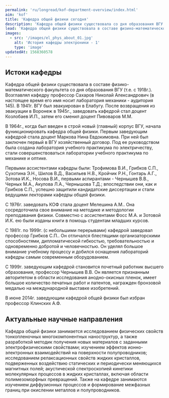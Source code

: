 ```yaml
---
permalink: 'ru/longread/kof-department-overview/index.html'
aim: 'kof'
title: 'Кафедра общей физики сегодня'
description: 'Кафедра общей физики существовала со дня образования ВГУ. Возглавлял кафедру...'
lead: 'Кафедра общей физики существовала в составе физико-математического факультета со дня образования ВГУ (т.е. с 1918г.). Возглавлял кафедру профессор Сахаров Николай Александрович. В 1941г. ВГУ был эвакуирован в Елабугу. В 1964г., когда был введен в строй главный корпус ВГУ, начала фуникционировать кафедра общей физики.'
images:
  - src: '/images/el_phys_about_01.jpg'
    alt: 'История кафедры электроники - 1'
    type: 'image'
updatedAt: 1568360578
---
```

Истоки кафедры
--------------

Кафедра общей физики существовала в составе физико-математического факультета со дня образования ВГУ (т.е. с 1918г.). Возглавлял кафедру профессор Сахаров Николай Александрович (в настоящее время его имя носит лаборатория механики - аудитория 145). В 1941г. ВГУ был эвакуирован в Елабугу. После возвращения из эвакуации в Воронеж в 1945г., заведовать кафедрой стал доцент Козлобаев И.П., затем его сменил доцент Пивоваров М.М.

В 1964г., когда был введен в строй новый (главный) корпус ВГУ, начала фуникционировать кафедра общей физики. Первым заведующим кафедрой стала доцент Маркова Нина Евдокимовна. При ней был заключен первый в ВГУ хозяйственный договор. Под ее руководством была создана лаборатория учебного практикума по электричеству, стали совершенствоваться лаборатории учебного практикума по механике и оптике.

Первыми ассистентами кафедры были: Трофимова В.И., Грибков С.П., Сухотина Э.Н., Шилов В.Д., Васильев Н.В., Кройчик Р.Н., Гонтарь А.Г., Зотова И.К., Носова В.И., первыми аспирантами - Чернышев В.В., Черных М.А., Акулова Л.А., Чернышова Т.Д.; впоследствии они, как и Грибков С.П., успешно защитили кандидатские диссертации и стали ведущими лекторами кафедры общей физики.

С 1976г. заведовать КОФ стала доцент Мелешина А.М.. Она сосредоточила свое внимание на методике и методологии преподавания физики. Совместно с ассистентами Фосс М.А. и Зотовой И.К. ею были изданы книги в помощь студентам младших курсов.

С 1981г. по 1999г. (с небольшими перерывами) кафедрой заведовал профессор Грибков С.П.. Он отличался блестящими организаторскими способностями, дипломатической гибкостью, требовательностью и одновременно добротой и человечностью. Он уделял большое внимание учебному процессу и добился оснащения лабораторий кафедры самым современным оборудованием.

С 1999г. заведующим кафедрой становится почетный работник высшего образования, профессор Чернышев В.В. Он является признанным авторитетом в области исследования анодно-окисных пленок, имеет большое количество печатных работ и патентов, награжден бронзовой медалью на международной выставке изобретений.

В июне 2014г. заведующим кафедрой общей физики был избран профессор Клинских А.Ф.

Актуальные научные направления
------------------------------

Кафедра общей физики занимается исследованием физических свойств тонкопленочных многокомпонентных наноструктур, а также разработкой методик получения новых материалов с заданными электрофизическими свойствами; изучением эффектов ионно-электронных взаимодействий на поверхности полупроводников; исследованием релаксационных свойств жидких кристаллов, подверженных воздействию статических и периодически меняющихся магнитных полей; акустической спектроскопией кинетики молекулярных процессов в жидких кристаллах, включая области полимезоморфных превращений. Также на кафедре занимаются изучением диффузионных процессов и формирование межфазных границ при окислении металлов и полупроводников.
